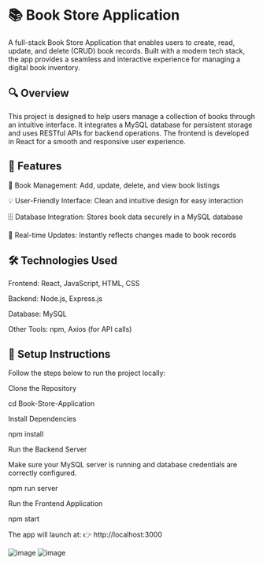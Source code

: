 # 📚 Book Store Application
A full-stack Book Store Application that enables users to create, read, update, and delete (CRUD) book records. Built with a modern tech stack, the app provides a seamless and interactive experience for managing a digital book inventory.

## 🔍 Overview
This project is designed to help users manage a collection of books through an intuitive interface. It integrates a MySQL database for persistent storage and uses RESTful APIs for backend operations. The frontend is developed in React for a smooth and responsive user experience.

## 🚀 Features
📘 Book Management: Add, update, delete, and view book listings

💡 User-Friendly Interface: Clean and intuitive design for easy interaction

🗄️ Database Integration: Stores book data securely in a MySQL database

🔄 Real-time Updates: Instantly reflects changes made to book records

## 🛠️ Technologies Used
Frontend: React, JavaScript, HTML, CSS

Backend: Node.js, Express.js

Database: MySQL

Other Tools: npm, Axios (for API calls)

## 📁 Setup Instructions
Follow the steps below to run the project locally:

Clone the Repository

cd Book-Store-Application

Install Dependencies

npm install

Run the Backend Server

Make sure your MySQL server is running and database credentials are correctly configured.

npm run server

Run the Frontend Application

npm start

The app will launch at:
👉 http://localhost:3000



![image](https://github.com/user-attachments/assets/4fc54558-5092-47d8-85ed-9049e86f5aac)
![image](https://github.com/user-attachments/assets/4fade0b6-7bd3-4106-9e3a-7244b83e9f01)

